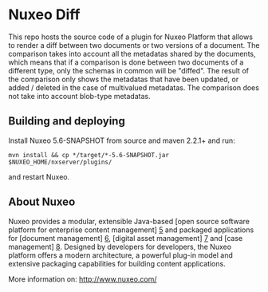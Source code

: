 # Nuxeo Diff

This repo hosts the source code of a plugin for Nuxeo Platform that allows to render a diff between two documents or two versions of a document.
The comparison takes into account all the metadatas shared by the documents, which means that if a comparison is done between two documents of a different type, only the schemas in common will be "diffed". 
The result of the comparison only shows the metadatas that have been updated, or added / deleted in the case of multivalued metadatas.
The comparison does not take into account blob-type metadatas.


## Building and deploying

Install Nuxeo 5.6-SNAPSHOT from source and maven 2.2.1+ and run:

    mvn install && cp */target/*-5.6-SNAPSHOT.jar $NUXEO_HOME/nxserver/plugins/

and restart Nuxeo.

## About Nuxeo

Nuxeo provides a modular, extensible Java-based [open source software
platform for enterprise content management] [5] and packaged applications
for [document management] [6], [digital asset management] [7] and
[case management] [8]. Designed by developers for developers, the Nuxeo
platform offers a modern architecture, a powerful plug-in model and
extensive packaging capabilities for building content applications.

[5]: http://www.nuxeo.com/en/products/ep
[6]: http://www.nuxeo.com/en/products/document-management
[7]: http://www.nuxeo.com/en/products/dam
[8]: http://www.nuxeo.com/en/products/case-management

More information on: <http://www.nuxeo.com/>